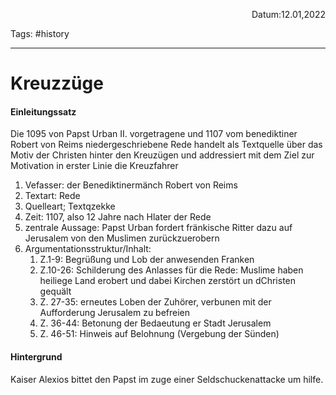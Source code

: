 <p align="right">Datum:12.01,2022</p>

Tags: #history 

---
# Kreuzzüge
#### Einleitungssatz
Die 1095 von Papst Urban II. vorgetragene und 1107 vom benediktiner Robert von Reims niedergeschriebene Rede handelt als Textquelle über das Motiv der Christen hinter den Kreuzügen und addressiert mit dem Ziel zur Motivation in erster Linie die Kreuzfahrer



1. Vefasser: der Benediktinermänch Robert von Reims
2. Textart: Rede
3. Quelleart; Textqzekke
4. Zeit: 1107, also 12 Jahre nach Hlater der Rede
5. zentrale Aussage: Papst Urban fordert fränkische Ritter dazu auf Jerusalem von den Muslimen zurückzuerobern
6. Argumentationsstruktur/Inhalt:
	1. Z.1-9: Begrüßung und Lob der anwesenden Franken
	2. Z.10-26: Schilderung des Anlasses für die Rede: Muslime haben heiliege Land erobert und dabei Kirchen zerstört un dChristen gequält
	3. Z. 27-35: erneutes Loben der Zuhörer, verbunen mit der Aufforderung Jerusalem zu befreien
	4. Z. 36-44: Betonung der Bedaeutung er Stadt Jerusalem
	5. Z. 46-51: Hinweis auf Belohnung (Vergebung der Sünden)

#### Hintergrund

Kaiser Alexios bittet den Papst im zuge einer Seldschuckenattacke um hilfe.